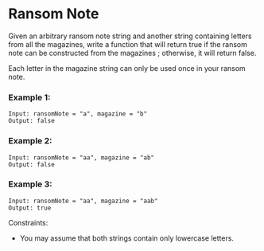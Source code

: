 # Ransom Note

Given an arbitrary ransom note string and another string containing letters from all the magazines, write a function that will return true if the ransom note can be constructed from the magazines ; otherwise, it will return false.

Each letter in the magazine string can only be used once in your ransom note.

### Example 1:

```
Input: ransomNote = "a", magazine = "b"
Output: false
```

### Example 2:

```
Input: ransomNote = "aa", magazine = "ab"
Output: false
```

### Example 3:

```
Input: ransomNote = "aa", magazine = "aab"
Output: true
```

Constraints:

- You may assume that both strings contain only lowercase letters.
